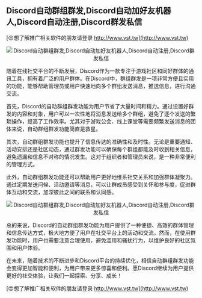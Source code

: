 ## **Discord自动群组群发,Discord自动加好友机器人,Discord自动注册,Discord群发私信**

[😍想了解推广相关软件的朋友请登录 http://www.vst.tw](http://www.vst.tw)

 <center><img src="https://vst.tw/MP4/tuiguang/png/7.png" alt="Discord自动群组群发,Discord自动加好友机器人,Discord自动注册,Discord群发私信"></center>

随着在线社交平台的不断发展，Discord作为一款专注于游戏社区和同好群体的通讯工具，拥有着广泛的用户群体。在Discord中，群组群发是一项非常方便且实用的功能，能够帮助管理员或用户快速地向多个群组发送消息，推送信息，进行沟通交流。

首先，Discord的自动群组群发功能为用户节省了大量时间和精力。通过设置好群发的内容和对象，用户可以一次性地将消息发送给多个群组，避免了逐个发送的繁琐操作，提高了工作效率。尤其对于游戏公会、线上课堂等需要频繁发送消息的团体来说，自动群组群发功能简直是救星。

其次，自动群组群发功能也提升了信息传达的准确性和及时性。无论是重要通知、活动安排还是社区动态，通过群发功能可以确保每个群组都能及时收到相关信息，避免遗漏和信息不对称的情况发生。这对于组织者和管理员来说，是一种非常便利的管理方式。

此外，自动群组群发功能还可以帮助用户更好地维系社交关系和加强群体凝聚力。通过定期发送问候、活动邀请等消息，可以让群成员感受到关怀和参与度，促进群体互动和交流，加深彼此之间的联系和认同感。

 <center><img src="https://vst.tw/MP4/tuiguang/png/1.png" alt="Discord自动群组群发,Discord自动加好友机器人,Discord自动注册,Discord群发私信"></center>

总的来说，Discord的自动群组群发功能为用户提供了一种便捷、高效的群体管理和信息传达方式，极大地方便了用户在社交平台上的活动和交流。然而，在使用群发功能时，用户也需要注意合理使用，避免滥用和骚扰行为，以维护良好的社区氛围和用户体验。

在未来，随着技术的不断进步和Discord平台的持续优化，相信自动群组群发功能会变得更加智能和便利，为用户带来更多惊喜和便利。愿Discord继续为用户提供更好的社交体验，让我们一起探索、分享、成长！

[😍想了解推广相关软件的朋友请登录 http://www.vst.tw](http://www.vst.tw)




